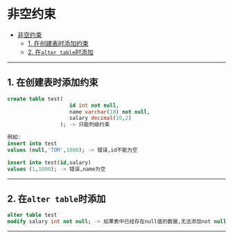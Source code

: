 # 非空约束

- [非空约束](#非空约束)
  - [1. 在创建表时添加约束](#1-在创建表时添加约束)
  - [2. 在`alter table`时添加](#2-在alter-table时添加)

---

## 1. 在创建表时添加约束

```sql
create table test(
                    id int not null,
                    name varchar(10) not null,
                    salary decimal(10,2)
                 ); -> 只能列级约束

例如:
insert into test
values (null,'TOM',1000); -> 错误,id不能为空

insert into test(id,salary)
values (1,1000); -> 错误,name为空
```

---

## 2. 在`alter table`时添加

```sql
alter table test
modify salary int not null; -> 如果表中已经存在null值的数据,无法添加not null
```

---
